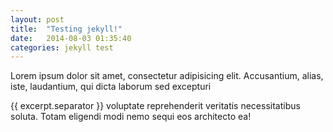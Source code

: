 ```yaml
---
layout: post
title:  "Testing jekyll!"
date:   2014-08-03 01:35:40
categories: jekyll test
---
```


Lorem ipsum dolor sit amet, consectetur adipisicing elit. Accusantium, alias, iste, laudantium, qui dicta laborum sed excepturi 

{{ excerpt.separator }}
voluptate reprehenderit veritatis necessitatibus soluta. Totam eligendi modi nemo sequi eos architecto ea!